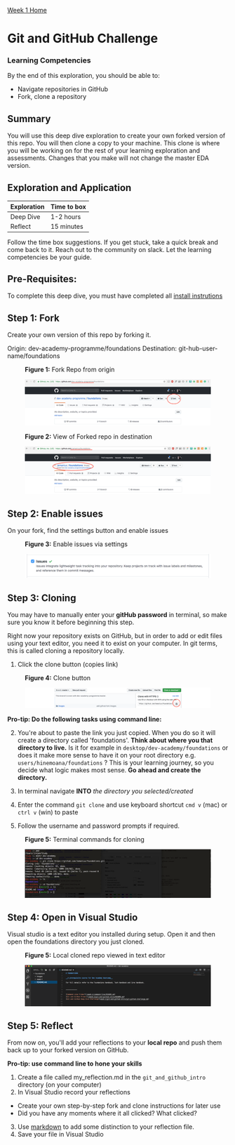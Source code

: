 [Week 1 Home](../)

# Git and GitHub Challenge

### Learning Competencies
By the end of this exploration, you should be able to:

- Navigate repositories in GitHub
- Fork, clone a repository


## Summary
You will use this deep dive exploration to create your own forked version of this repo. You will then clone a copy to your machine. This clone is where you will be working on for the rest of your learning exploration and assessments. Changes that you make will not change the master EDA version.


## Exploration and Application

Exploration | Time to box |
------------|----------|
Deep Dive | 1-2 hours
Reflect | 15 minutes |

Follow the time box suggestions. If you get stuck, take a quick break and come back to it. Reach out to the community on slack. Let the learning competencies be your guide.

## Pre-Requisites:
To complete this deep dive, you must have completed all [install instrutions](https://github.com/dev-academy-programme/orientation/tree/master/installation)


## Step 1: Fork
Create your own version of this repo by forking it.

Origin: dev-academy-programme/foundations
Destination: git-hub-user-name/foundations

<figure>
  <figcaption>
    <p><strong>Figure 1:</strong> Fork Repo from origin</p>
  </figcaption>
  <img src="../images/github_1_original.png" alt="Fork GitHub Repo"><br>

</figure>


<figure>
  <figcaption>
    <p><strong>Figure 2:</strong> View of Forked repo in destination </p>
  </figcaption>
  <img src="../images/github_3_forked.png" alt="View Forked GithHub Repo"><br>
</figure>

## Step 2: Enable issues
On your fork, find the settings button and enable issues

<figure>
  <figcaption>
    <p><strong>Figure 3:</strong> Enable issues via settings </p>
  </figcaption>
  <img src="../images/github_4_enable_issues.png" alt="ticked issues box"><br>
</figure>


## Step 3: Cloning
You may have to manually enter your __gitHub password__ in terminal, so make sure you know it before beginning this step.

Right now your repository exists on GitHub, but in order to add or edit files using your text editor, you need it to exist on your computer. In git terms, this is called cloning a repository locally.

1. Click the clone button (copies link)

<figure>
  <figcaption>
    <p><strong>Figure 4:</strong> Clone button </p>
  </figcaption>
  <img src="../images/github_4_clone_button.png" alt="gitHub clone button"><br>
</figure>

**Pro-tip: Do the following tasks using command line:**

2. You're about to paste the link you just copied. When you do so it will create a directory called 'foundations'. __Think about where you that directory to live.__  Is it for example in `desktop/dev-academy/foundations` or does it make more sense to have it on your root directory e.g. `users/hinemoana/foundations` ? This is your learning journey, so you decide what logic makes most sense. __Go ahead and create the directory.__

3. In terminal navigate __INTO__ _the directory you selected/created_
4. Enter the command `git clone` and use keyboard shortcut `cmd v` (mac) or `ctrl v` (win) to paste
5. Follow the username and password prompts if required.

<figure>
  <figcaption>
    <p><strong>Figure 5:</strong> Terminal commands for cloning </p>
  </figcaption>
  <img src="../images/github_5_git_clone_terminal.png" alt="gitHub terminal clone commands"><br>
</figure>

## Step 4: Open in Visual Studio
Visual studio is a text editor you installed during setup. Open it and then open the foundations directory you just cloned.

<figure>
  <figcaption>
    <p><strong>Figure 5:</strong> Local cloned repo viewed in text editor </p>
  </figcaption>
  <img src="../images/github_6_clone_open_visual_studio.png" alt="local repo in terminal"><br>
</figure>


## Step 5: Reflect
From now on, you'll add your reflections to your __local repo__ and push them back up to your forked version on GitHub.

__Pro-tip: use command line to hone your skills__

1. Create a file called my_reflection.md in the `git_and_github_intro` directory (on your computer)
2. In Visual Studio record your reflections

- Create your own step-by-step fork and clone instructions for later use
- Did you have any moments where it all clicked? What clicked?

3. Use [markdown](https://github.com/adam-p/markdown-here/wiki/Markdown-Cheatsheet) to add some distinction to your reflection file.
4. Save your file in Visual Studio


